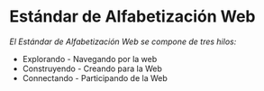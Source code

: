 Estándar de Alfabetización Web
==============================

_El Estándar de Alfabetización Web se compone de tres hilos:_

* Explorando - Navegando por la web 
* Construyendo - Creando para la Web 
* Connectando - Participando de la Web 
